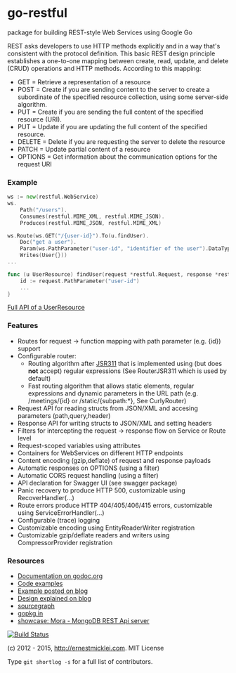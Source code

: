 go-restful
==========

package for building REST-style Web Services using Google Go

REST asks developers to use HTTP methods explicitly and in a way that's consistent with the protocol definition. This basic REST design principle establishes a one-to-one mapping between create, read, update, and delete (CRUD) operations and HTTP methods. According to this mapping:

- GET = Retrieve a representation of a resource
- POST = Create if you are sending content to the server to create a subordinate of the specified resource collection, using some server-side algorithm.
- PUT = Create if you are sending the full content of the specified resource (URI).
- PUT = Update if you are updating the full content of the specified resource.
- DELETE = Delete if you are requesting the server to delete the resource
- PATCH = Update partial content of a resource
- OPTIONS = Get information about the communication options for the request URI

### Example

```Go
ws := new(restful.WebService)
ws.
	Path("/users").
	Consumes(restful.MIME_XML, restful.MIME_JSON).
	Produces(restful.MIME_JSON, restful.MIME_XML)

ws.Route(ws.GET("/{user-id}").To(u.findUser).
	Doc("get a user").
	Param(ws.PathParameter("user-id", "identifier of the user").DataType("string")).
	Writes(User{}))
...

func (u UserResource) findUser(request *restful.Request, response *restful.Response) {
	id := request.PathParameter("user-id")
	...
}
```

[Full API of a UserResource](https://github.com/emicklei/go-restful/tree/master/examples/restful-user-resource.go)

### Features

- Routes for request &#8594; function mapping with path parameter (e.g. {id}) support
- Configurable router:
	- Routing algorithm after [JSR311](http://jsr311.java.net/nonav/releases/1.1/spec/spec.html) that is implemented using (but does **not** accept) regular expressions (See RouterJSR311 which is used by default)
	- Fast routing algorithm that allows static elements, regular expressions and dynamic parameters in the URL path (e.g. /meetings/{id} or /static/{subpath:*}, See CurlyRouter)
- Request API for reading structs from JSON/XML and accesing parameters (path,query,header)
- Response API for writing structs to JSON/XML and setting headers
- Filters for intercepting the request &#8594; response flow on Service or Route level
- Request-scoped variables using attributes
- Containers for WebServices on different HTTP endpoints
- Content encoding (gzip,deflate) of request and response payloads
- Automatic responses on OPTIONS (using a filter)
- Automatic CORS request handling (using a filter)
- API declaration for Swagger UI (see swagger package)
- Panic recovery to produce HTTP 500, customizable using RecoverHandler(...)
- Route errors produce HTTP 404/405/406/415 errors, customizable using ServiceErrorHandler(...)
- Configurable (trace) logging
- Customizable encoding using EntityReaderWriter registration
- Customizable gzip/deflate readers and writers using CompressorProvider registration

### Resources

- [Documentation on godoc.org](http://godoc.org/github.com/emicklei/go-restful)
- [Code examples](https://github.com/emicklei/go-restful/tree/master/examples)
- [Example posted on blog](http://ernestmicklei.com/2012/11/go-restful-first-working-example/)
- [Design explained on blog](http://ernestmicklei.com/2012/11/go-restful-api-design/)
- [sourcegraph](https://sourcegraph.com/github.com/emicklei/go-restful)
- [gopkg.in](https://gopkg.in/emicklei/go-restful.v1)
- [showcase: Mora - MongoDB REST Api server](https://github.com/emicklei/mora)

[![Build Status](https://drone.io/github.com/emicklei/go-restful/status.png)](https://drone.io/github.com/emicklei/go-restful/latest)

(c) 2012 - 2015, http://ernestmicklei.com. MIT License

Type ```git shortlog -s``` for a full list of contributors.
